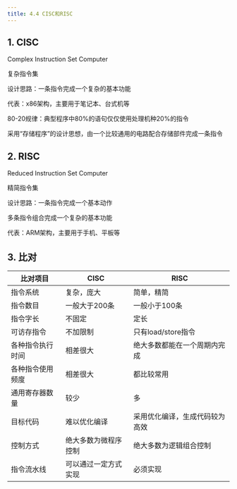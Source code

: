 ```yaml
---
title: 4.4 CISC和RISC
---
```


## 1. CISC

Complex Instruction Set Computer

复杂指令集

设计思路：一条指令完成一个复杂的基本功能

代表：x86架构，主要用于笔记本、台式机等

80-20规律：典型程序中80%的语句仅仅使用处理机种20%的指令

采用“存储程序”的设计思想，由一个比较通用的电路配合存储部件完成一条指令

## 2. RISC

Reduced Instruction Set Computer

精简指令集

设计思路：一条指令完成一个基本动作

多条指令组合完成一个复杂的基本功能

代表：ARM架构，主要用于手机、平板等

## 3. 比对

| 比对项目 | CISC | RISC |
| --- | --- | --- |
| 指令系统 | 复杂，庞大 | 简单，精简 |
| 指令数目 | 一般大于200条 | 一般小于100条 |
| 指令字长 | 不固定 | 定长 |
| 可访存指令 | 不加限制 | 只有load/store指令 |
| 各种指令执行时间 | 相差很大 | 绝大多数都能在一个周期内完成 |
| 各种指令使用频度 | 相差很大 | 都比较常用 |
| 通用寄存器数量 | 较少 | 多 |
| 目标代码 | 难以优化编译 | 采用优化编译，生成代码较为高效 |
| 控制方式 | 绝大多数为微程序控制 | 绝大多数为逻辑组合控制 |
| 指令流水线 | 可以通过一定方式实现 | 必须实现 |
